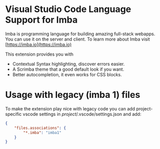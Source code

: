 # Visual Studio Code Language Support for Imba

Imba is programming language for building amazing full-stack webapps. You can
use it on the server and client.  To learn more about Imba visit [https://imba.io](https://imba.io)

This extension provides you with

- Contextual Syntax highlighting, discover errors easier.
- A Scrimba theme that a good default look if you want.
- Better autocompletion, it even works for CSS blocks.

# Usage with legacy (imba 1) files

To make the extension play nice with legacy code you can add project-specific vscode settings in *project*/.vscode/settings.json and add:
```json
{
    "files.associations": {
        "*.imba": "imba1"
    }
}
```